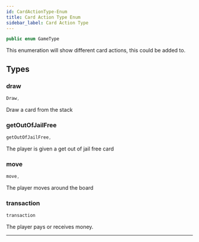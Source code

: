 ```yaml
---
id: CardActionType-Enum
title: Card Action Type Enum
sidebar_label: Card Action Type
---
```


```java
public enum GameType
```

This enumeration will show different card actions, this could be added to.

## Types
### draw
```java
Draw,
```
Draw a card from the stack

### getOutOfJailFree
```java
getOutOfJailFree,
```
The player is given a get out of jail free card

### move
```java
move,
```
The player moves around the board

### transaction
```java
transaction
```
The player pays or receives money.

---
